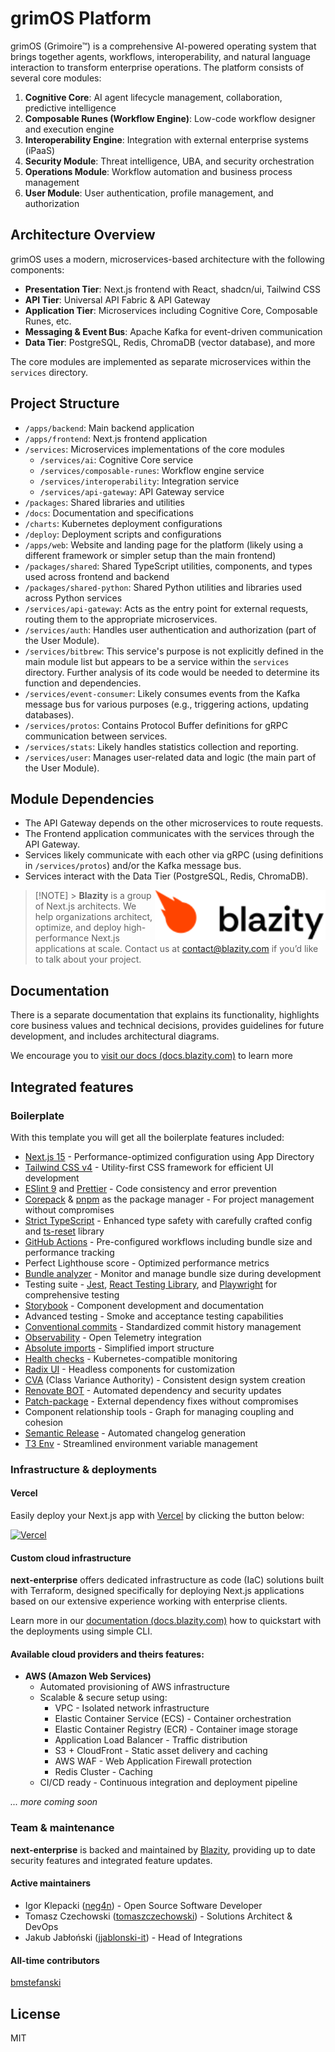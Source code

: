 # grimOS Platform

grimOS (Grimoire™) is a comprehensive AI-powered operating system that brings together agents, workflows, interoperability, and natural language interaction to transform enterprise operations. The platform consists of several core modules:

1. **Cognitive Core**: AI agent lifecycle management, collaboration, predictive intelligence
2. **Composable Runes (Workflow Engine)**: Low-code workflow designer and execution engine
3. **Interoperability Engine**: Integration with external enterprise systems (iPaaS)
4. **Security Module**: Threat intelligence, UBA, and security orchestration
5. **Operations Module**: Workflow automation and business process management
6. **User Module**: User authentication, profile management, and authorization

## Architecture Overview
 
grimOS uses a modern, microservices-based architecture with the following components:

- **Presentation Tier**: Next.js frontend with React, shadcn/ui, Tailwind CSS
- **API Tier**: Universal API Fabric & API Gateway
- **Application Tier**: Microservices including Cognitive Core, Composable Runes, etc.
- **Messaging & Event Bus**: Apache Kafka for event-driven communication
- **Data Tier**: PostgreSQL, Redis, ChromaDB (vector database), and more

The core modules are implemented as separate microservices within the `services` directory.

## Project Structure

- `/apps/backend`: Main backend application
- `/apps/frontend`: Next.js frontend application
- `/services`: Microservices implementations of the core modules
  - `/services/ai`: Cognitive Core service
  - `/services/composable-runes`: Workflow engine service
  - `/services/interoperability`: Integration service
  - `/services/api-gateway`: API Gateway service
- `/packages`: Shared libraries and utilities
- `/docs`: Documentation and specifications
- `/charts`: Kubernetes deployment configurations
- `/deploy`: Deployment scripts and configurations
- `/apps/web`: Website and landing page for the platform (likely using a different framework or simpler setup than the main frontend)
- `/packages/shared`: Shared TypeScript utilities, components, and types used across frontend and backend
- `/packages/shared-python`: Shared Python utilities and libraries used across Python services
- `/services/api-gateway`: Acts as the entry point for external requests, routing them to the appropriate microservices.
- `/services/auth`: Handles user authentication and authorization (part of the User Module).
- `/services/bitbrew`: This service's purpose is not explicitly defined in the main module list but appears to be a service within the `services` directory. Further analysis of its code would be needed to determine its function and dependencies.
- `/services/event-consumer`: Likely consumes events from the Kafka message bus for various purposes (e.g., triggering actions, updating databases).
- `/services/protos`: Contains Protocol Buffer definitions for gRPC communication between services.
- `/services/stats`: Likely handles statistics collection and reporting.
- `/services/user`: Manages user-related data and logic (the main part of the User Module).

## Module Dependencies

* The API Gateway depends on the other microservices to route requests.
* The Frontend application communicates with the services through the API Gateway.
* Services likely communicate with each other via gRPC (using definitions in `/services/protos`) and/or the Kafka message bus.
* Services interact with the Data Tier (PostgreSQL, Redis, ChromaDB).

<a href="https://blazity.com/">
<picture>
  <source media="(prefers-color-scheme: dark)" srcset="/assets/blazity-logo-dark.svg">
  <source media="(prefers-color-scheme: light)" srcset="/assets/blazity-logo-light.svg">
  <img alt="Logo" align="right" height="80" src="/assets/blazity-logo-light.svg">
</picture>
</a>

> [!NOTE] > **Blazity** is a group of Next.js architects. We help organizations architect, optimize, and deploy high-performance Next.js applications at scale. Contact us at [contact@blazity.com](https://blazity.com) if you’d like to talk about your project.

## Documentation

There is a separate documentation that explains its functionality, highlights core business values and technical decisions, provides guidelines for future development, and includes architectural diagrams.

We encourage you to [visit our docs (docs.blazity.com)](https://docs.blazity.com) to learn more

## Integrated features

### Boilerplate

With this template you will get all the boilerplate features included:

* [Next.js 15](https://nextjs.org/) - Performance-optimized configuration using App Directory
* [Tailwind CSS v4](https://tailwindcss.com/) - Utility-first CSS framework for efficient UI development
* [ESlint 9](https://eslint.org/) and [Prettier](https://prettier.io/) - Code consistency and error prevention
* [Corepack](https://github.com/nodejs/corepack) & [pnpm](https://pnpm.io/) as the package manager - For project management without compromises
* [Strict TypeScript](https://www.typescriptlang.org/) - Enhanced type safety with carefully crafted config and [ts-reset](https://github.com/total-typescript/ts-reset) library
* [GitHub Actions](https://github.com/features/actions) - Pre-configured workflows including bundle size and performance tracking
* Perfect Lighthouse score - Optimized performance metrics
* [Bundle analyzer](https://www.npmjs.com/package/@next/bundle-analyzer) - Monitor and manage bundle size during development
* Testing suite - [Jest](https://jestjs.io/), [React Testing Library](https://testing-library.com/react), and [Playwright](https://playwright.dev/) for comprehensive testing
* [Storybook](https://storybook.js.org/) - Component development and documentation
* Advanced testing - Smoke and acceptance testing capabilities
* [Conventional commits](https://www.conventionalcommits.org/) - Standardized commit history management
* [Observability](https://opentelemetry.io/) - Open Telemetry integration
* [Absolute imports](https://nextjs.org/docs/advanced-features/module-path-aliases) - Simplified import structure
* [Health checks](https://kubernetes.io/docs/tasks/configure-pod-container/configure-liveness-readiness-startup-probes/) - Kubernetes-compatible monitoring
* [Radix UI](https://www.radix-ui.com/) - Headless components for customization
* [CVA](http://cva.style/) (Class Variance Authority) - Consistent design system creation
* [Renovate BOT](https://www.whitesourcesoftware.com/free-developer-tools/renovate) - Automated dependency and security updates
* [Patch-package](https://www.npmjs.com/package/patch-package) - External dependency fixes without compromises
* Component relationship tools - Graph for managing coupling and cohesion
* [Semantic Release](https://github.com/semantic-release/semantic-release) - Automated changelog generation
* [T3 Env](https://env.t3.gg/) - Streamlined environment variable management

### Infrastructure & deployments

#### Vercel

Easily deploy your Next.js app with [Vercel](https://vercel.com/new?utm_medium=default-template&filter=next.js&utm_source=github&utm_campaign=next-enterprise) by clicking the button below:

[![Vercel](https://vercel.com/button)](https://vercel.com/new/git/external?repository-url=https://github.com/Blazity/next-enterprise)

#### Custom cloud infrastructure

**next-enterprise** offers dedicated infrastructure as code (IaC) solutions built with Terraform, designed specifically for deploying Next.js applications based on our extensive experience working with enterprise clients.

Learn more in our [documentation (docs.blazity.com)][docs] how to quickstart with the deployments using simple CLI.

#### Available cloud providers and theirs features:

* **AWS (Amazon Web Services)**
  * Automated provisioning of AWS infrastructure
  * Scalable & secure setup using:
    * VPC - Isolated network infrastructure
    * Elastic Container Service (ECS) - Container orchestration
    * Elastic Container Registry (ECR) - Container image storage
    * Application Load Balancer - Traffic distribution
    * S3 + CloudFront - Static asset delivery and caching
    * AWS WAF - Web Application Firewall protection
    * Redis Cluster - Caching
  * CI/CD ready - Continuous integration and deployment pipeline

_... more coming soon_

### Team & maintenance

**next-enterprise** is backed and maintained by [Blazity](https://blazity.com), providing up to date security features and integrated feature updates.

#### Active maintainers

* Igor Klepacki ([neg4n](https://github.com/neg4n)) - Open Source Software Developer
* Tomasz Czechowski ([tomaszczechowski](https://github.com/tomaszczechowski)) - Solutions Architect & DevOps
* Jakub Jabłoński ([jjablonski-it](https://github.com/jjablonski-it)) - Head of Integrations

#### All-time contributors

[bmstefanski](https://github.com/bmstefanski)

## License

MIT

[docs]: https://docs.blazity.com/next-enterprise/deployments/enterprise-cli

